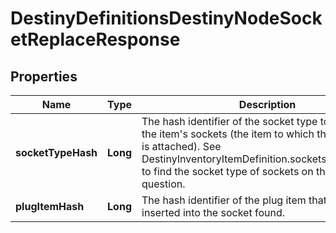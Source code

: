 
# DestinyDefinitionsDestinyNodeSocketReplaceResponse

## Properties
Name | Type | Description | Notes
------------ | ------------- | ------------- | -------------
**socketTypeHash** | **Long** | The hash identifier of the socket type to find amidst the item&#39;s sockets (the item to which this talent grid is attached). See DestinyInventoryItemDefinition.sockets.socketEntries to find the socket type of sockets on the item in question. |  [optional]
**plugItemHash** | **Long** | The hash identifier of the plug item that will be inserted into the socket found. |  [optional]



